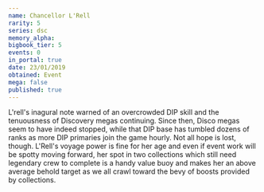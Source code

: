 ```yaml
---
name: Chancellor L'Rell
rarity: 5
series: dsc
memory_alpha:
bigbook_tier: 5
events: 0
in_portal: true
date: 23/01/2019
obtained: Event
mega: false
published: true
---
```


L'rell's inagural note warned of an overcrowded DIP skill and the tenuousness of Discovery megas continuing. Since then, Disco megas seem to have indeed stopped, while that DIP base has tumbled dozens of ranks as more DIP primaries join the game hourly. Not all hope is lost, though. L'Rell's voyage power is fine for her age and even if event work will be spotty moving forward, her spot in two collections which still need legendary crew to complete is a handy value buoy and makes her an above average behold target as we all crawl toward the bevy of boosts provided by collections.
